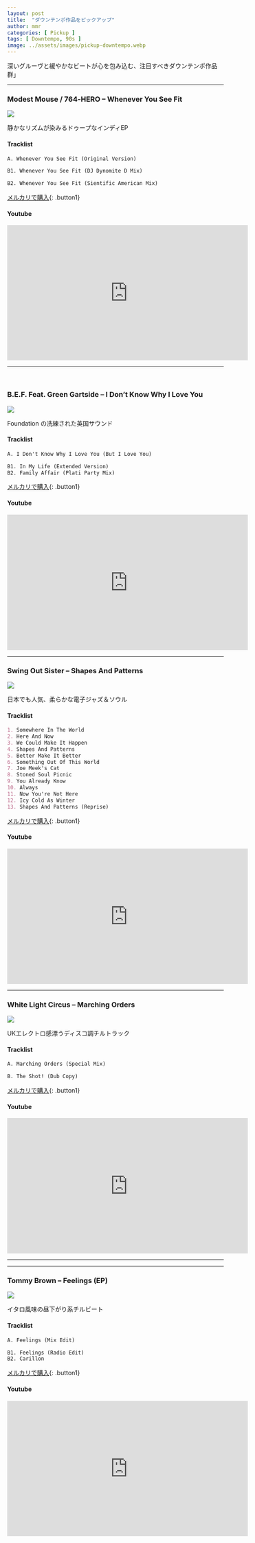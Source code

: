 ```yaml
---
layout: post
title:  "ダウンテンポ作品をピックアップ"
author: mmr
categories: [ Pickup ]
tags: [ Downtempo, 90s ]
image: ../assets/images/pickup-downtempo.webp
---
```


深いグルーヴと緩やかなビートが心を包み込む、注目すべきダウンテンポ作品群」

<hr>

### Modest Mouse / 764‑HERO – Whenever You See Fit
<a href="https://jp.mercari.com/item/m99852743815?afid=6142608987"><img src="../assets/images/Modest%20Mouse%20764-HERO%20%E2%80%93%20Whenever%20You%20See%20Fit.jpg"></a>

静かなリズムが染みるドゥープなインディEP

#### Tracklist
```md
A. Whenever You See Fit (Original Version)

B1. Whenever You See Fit (DJ Dynomite D Mix)

B2. Whenever You See Fit (Sientific American Mix)
```


[メルカリで購入](https://jp.mercari.com/item/m99852743815?afid=6142608987){: .button1}


#### Youtube
<iframe width="560" height="315" src="https://www.youtube.com/embed/4FhVkJkOjiU?si=-XOGs3zBc2_iqlCI" title="YouTube video player" frameborder="0" allow="accelerometer; autoplay; clipboard-write; encrypted-media; gyroscope; picture-in-picture; web-share" referrerpolicy="strict-origin-when-cross-origin" allowfullscreen></iframe>
<hr>
<br>

### B.E.F. Feat. Green Gartside – I Don’t Know Why I Love You
<a href="https://jp.mercari.com/item/m50800315242?afid=6142608987"><img src="../assets/images/B.E.F.%20Featuring%20Green%20Gartside%20%E2%80%93%20I%20Don't%20Know%20Why%20I%20Love%20You.jpg"></a>

Foundation の洗練された英国サウンド

#### Tracklist
```md
A. I Don't Know Why I Love You (But I Love You)

B1. In My Life (Extended Version)
B2. Family Affair (Plati Party Mix)
```


[メルカリで購入](https://jp.mercari.com/item/m50800315242?afid=6142608987){: .button1}


#### Youtube
<iframe width="560" height="315" src="https://www.youtube.com/embed/-Alovg32ZbQ?si=oP2TuMPFpnStQw-O" title="YouTube video player" frameborder="0" allow="accelerometer; autoplay; clipboard-write; encrypted-media; gyroscope; picture-in-picture; web-share" referrerpolicy="strict-origin-when-cross-origin" allowfullscreen></iframe>
<hr>


### Swing Out Sister – Shapes And Patterns
<a href="https://jp.mercari.com/item/m34567494829?afid=6142608987"><img src="../assets/images/Swing%20Out%20Sister%20%E2%80%93%20Shapes%20And%20Patterns.jpg"></a>

日本でも人気、柔らかな電子ジャズ＆ソウル 

#### Tracklist
```md
1. Somewhere In The World
2. Here And Now
3. We Could Make It Happen
4. Shapes And Patterns
5. Better Make It Better
6. Something Out Of This World
7. Joe Meek's Cat
8. Stoned Soul Picnic
9. You Already Know
10. Always
11. Now You're Not Here
12. Icy Cold As Winter
13. Shapes And Patterns (Reprise)
```


[メルカリで購入](https://jp.mercari.com/item/m34567494829?afid=6142608987){: .button1}


#### Youtube
<iframe width="560" height="315" src="https://www.youtube.com/embed/rWrIuSbpNO0?si=LWTlZEawiK8BR6zC" title="YouTube video player" frameborder="0" allow="accelerometer; autoplay; clipboard-write; encrypted-media; gyroscope; picture-in-picture; web-share" referrerpolicy="strict-origin-when-cross-origin" allowfullscreen></iframe>
<hr>


### White Light Circus – Marching Orders
<a href="https://jp.mercari.com/item/m33139936589?afid=6142608987"><img src="../assets/images/White%20Light%20Circus%20%E2%80%93%20Marching%20Orders.jpg"></a>

UKエレクトロ感漂うディスコ調チルトラック

#### Tracklist
```md
A. Marching Orders (Special Mix)

B. The Shot! (Dub Copy)
```


[メルカリで購入](https://jp.mercari.com/item/m33139936589?afid=6142608987){: .button1}

#### Youtube
<iframe width="560" height="315" src="https://www.youtube.com/embed/7P0PxTEuSLY?si=md9VAShG3YBHgjyJ" title="YouTube video player" frameborder="0" allow="accelerometer; autoplay; clipboard-write; encrypted-media; gyroscope; picture-in-picture; web-share" referrerpolicy="strict-origin-when-cross-origin" allowfullscreen></iframe>
<hr>
<hr>


### Tommy Brown – Feelings (EP)
<a href="https://jp.mercari.com/item/m69743649538?afid=6142608987"><img src="../assets/images/Tommy%20Brown%20%E2%80%93%20Feelings.jpg"></a>

イタロ風味の昼下がり系チルビート 

#### Tracklist
```md
A. Feelings (Mix Edit)

B1. Feelings (Radio Edit)
B2. Carillon
```


[メルカリで購入](https://jp.mercari.com/item/m69743649538?afid=6142608987){: .button1}


#### Youtube
<iframe width="560" height="315" src="https://www.youtube.com/embed/q3m_c59ddTE?si=UIL3E_2dltliUTGU" title="YouTube video player" frameborder="0" allow="accelerometer; autoplay; clipboard-write; encrypted-media; gyroscope; picture-in-picture; web-share" referrerpolicy="strict-origin-when-cross-origin" allowfullscreen></iframe>
